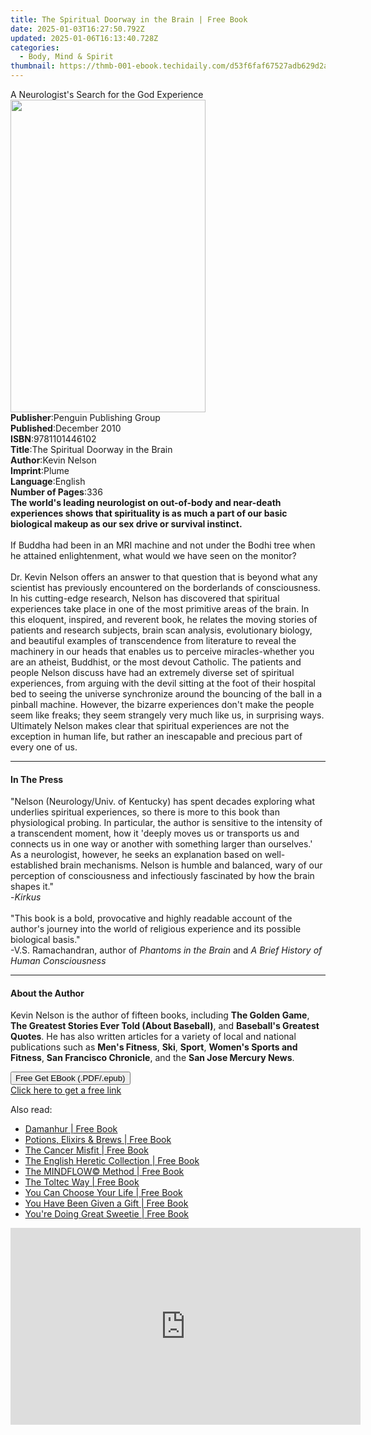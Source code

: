```yaml
---
title: The Spiritual Doorway in the Brain | Free Book
date: 2025-01-03T16:27:50.792Z
updated: 2025-01-06T16:13:40.728Z
categories:
  - Body, Mind & Spirit
thumbnail: https://thmb-001-ebook.techidaily.com/d53f6faf67527adb629d2aebbac22b5db82945e074d94f0d2d8ce757d2e6bba9.jpg
---
```

<main id="book-container">
  <div class="flex flex-col">
    <div class="book-brief flex-1 py-6 px-4 sm:p-6 md:py-10 md:px-8">
      <!-- brief-->
      <div class="book-brief-main">
        A Neurologist's Search for the God Experience
      </div>
    </div>
    <div
      class="book-meta-info flex-1 grid gap-4 col-start-1 col-end-3 row-start-1 sm:mb-6 sm:grid-cols-4 lg:gap-6 lg:col-start-2 lg:row-end-6 lg:row-span-6 lg:mb-0"
    >
      <div
        class="book-meta-info-left place-content-center mt-4 p-4 text-sm leading-6 col-start-2 col-span-2 dark:text-slate-400"
      >
        <img
          class="w-full h-500 object-cover rounded-lg sm:h-255 sm:col-span-2 lg:col-span-full"
          src="https://img-001-ebook.techidaily.com/cd9d3973b7046d0ff74bf8c50fc1f6842d43b1974802cc58fcf188db9c9321e5.jpg"
          alt=""
          width="312"
          height="500"
        />
      </div>
      <div
        class="book-meta-info-right mt-2 col-start-1 row-start-2 col-span-3 self-center"
      >
        <!-- meta data  -->
        <div class="flex flex-col px-4 md:px-8">
          <div class="flex-1">
            <strong>Publisher</strong>:<span class="px-2"
              >Penguin Publishing Group</span
            >
          </div>
          <div class="flex-1">
            <strong>Published</strong>:<span class="px-2">December 2010</span>
          </div>
          <div class="flex-1">
            <strong>ISBN</strong>:<span class="px-2">9781101446102</span>
          </div>
          <div class="flex-1">
            <strong>Title</strong>:<span class="px-2"
              >The Spiritual Doorway in the Brain</span
            >
          </div>
          <div class="flex-1">
            <strong>Author</strong>:<span class="px-2">Kevin Nelson</span>
          </div>
          <div class="flex-1">
            <strong>Imprint</strong>:<span class="px-2">Plume</span>
          </div>
          <div class="flex-1">
            <strong>Language</strong>:<span class="px-2">English</span>
          </div>
          <div class="flex-1">
            <strong>Number of Pages</strong>:<span class="px-2">336</span>
          </div>
        </div>
      </div>
    </div>
    <div class="book-description flex-1 py-6 px-4 sm:p-6 md:py-10 md:px-8">
      <div class="book-description-main">
        <div accordion-content="" id="description">
          <b
            >The world's leading neurologist on out-of-body and near-death
            experiences shows that spirituality is as much a part of our basic
            biological makeup as our sex drive or survival instinct.
          </b>
          <br /><br />
          If Buddha had been in an MRI machine and not under the Bodhi tree when
          he attained enlightenment, what would we have seen on the monitor?
          <br /><br />
          Dr. Kevin Nelson offers an answer to that question that is beyond what
          any scientist has previously encountered on the borderlands of
          consciousness. In his cutting-edge research, Nelson has discovered
          that spiritual experiences take place in one of the most primitive
          areas of the brain. In this eloquent, inspired, and reverent book, he
          relates the moving stories of patients and research subjects, brain
          scan analysis, evolutionary biology, and beautiful examples of
          transcendence from literature to reveal the machinery in our heads
          that enables us to perceive miracles-whether you are an atheist,
          Buddhist, or the most devout Catholic. The patients and people Nelson
          discuss have had an extremely diverse set of spiritual experiences,
          from arguing with the devil sitting at the foot of their hospital bed
          to seeing the universe synchronize around the bouncing of the ball in
          a pinball machine. However, the bizarre experiences don't make the
          people seem like freaks; they seem strangely very much like us, in
          surprising ways. Ultimately Nelson makes clear that spiritual
          experiences are not the exception in human life, but rather an
          inescapable and precious part of every one of us.
        </div>
        <div class="accordion-fader"></div>
      </div>
    </div>
    <div class="book-excerpts flex-1 py-6 px-4 sm:p-6 md:py-10 md:px-8">
      <!-- excerpts-->
      <div class="book-excerpts-main">
        <hr />
        <h4 class="placeholder placeholder-heading">
          <span>In The Press</span>
        </h4>
        <p>
          "Nelson (Neurology/Univ. of Kentucky) has spent decades exploring what
          underlies spiritual experiences, so there is more to this book than
          physiological probing. In particular, the author is sensitive to the
          intensity of a transcendent moment, how it 'deeply moves us or
          transports us and connects us in one way or another with something
          larger than ourselves.' As a neurologist, however, he seeks an
          explanation based on well-established brain mechanisms. Nelson is
          humble and balanced, wary of our perception of consciousness and
          infectiously fascinated by how the brain shapes it." <br />
          -<i>Kirkus</i> <br /><br />
          "This book is a bold, provocative and highly readable account of the
          author's journey into the world of religious experience and its
          possible biological basis." <br />
          -V.S. Ramachandran, author of <i>Phantoms in the Brain</i> and
          <i>A Brief History of Human Consciousness</i>
        </p>
      </div>
    </div>
    <div class="book-about-author flex-1 py-6 px-4 sm:p-6 md:py-10 md:px-8">
      <!-- about author-->
      <div class="book-main-author-main">
        <hr />
        <h4 class="placeholder placeholder-heading">
          <span>About the Author</span>
        </h4>
        <p>
          Kevin Nelson is the author of fifteen books, including
          <b>The Golden Game</b>,
          <b>The Greatest Stories Ever Told (About Baseball)</b>, and
          <b>Baseball's Greatest Quotes</b>. He has also written articles for a
          variety of local and national publications such as
          <b>Men's Fitness</b>, <b>Ski</b>, <b>Sport</b>,
          <b>Women's Sports and Fitness</b>, <b>San Francisco Chronicle</b>, and
          the <b>San Jose Mercury News</b>.
        </p>
      </div>
    </div>
    <div class="book-free-get flex-1 py-6 px-4 sm:p-6 md:py-10 md:px-8">
      <button
        id="btn-free-get"
        class="bg-blue-500 hover:bg-blue-700 text-white font-bold py-2 px-4 rounded"
      >
        Free Get EBook (.PDF/.epub)
      </button>
      <div id="countdown-display" class="px-2 text-lg mt-2"></div>
      <a
        id="free-link"
        class="hidden bg-blue-500 hover:bg-blue-700 text-white font-bold py-2 px-4 rounded"
        href="https://www.ebooks.com/en-us/book/581285/the-spiritual-doorway-in-the-brain/kevin-nelson/"
        target="_blank"
        >Click here to get a free link</a
      >
    </div>
    <script>
      let countdownTime = 0;
      let countdownInterval = null;
      document
        .getElementById('btn-free-get')
        .addEventListener('click', startCountdown);
      function startCountdown() {
        countdownTime = new Date().getTime() + 60000 * 3;
        countdownInterval = setInterval(updateCountdown, 1000);
        document.getElementById('btn-free-get').disabled = true;
        document
          .getElementById('btn-free-get')
          .classList.add('bg-gray-500', 'cursor-not-allowed');
      }
      function updateCountdown() {
        let currentTime = new Date().getTime();
        let timeLeft = countdownTime - currentTime;
        let secondsLeft = Math.floor(timeLeft / 1000);
        document.getElementById('countdown-display').innerHTML =
          `Remaining time: ${secondsLeft} seconds.`;
        if (secondsLeft <= 0) {
          clearInterval(countdownInterval);
          document.getElementById('btn-free-get').classList.add('hidden');
          document.getElementById('free-link').classList.remove('hidden');
          document.getElementById('countdown-display').innerHTML = '';
        }
      }
    </script>
  </div>
</main>

<ins class="adsbygoogle"
      style="display:block"
      data-ad-client="ca-pub-7571918770474297"
      data-ad-slot="8358498916"
      data-ad-format="auto"
      data-full-width-responsive="true"></ins>
    

<span class="atpl-alsoreadstyle">Also read:</span>
<div><ul>
<li><a href="https://novels-ebooks.techidaily.com/209931889-9781786784032-damanhur/"><u>Damanhur | Free Book</u></a></li>
<li><a href="https://novels-ebooks.techidaily.com/209931876-9781786784506-potions-elixirs-brews/"><u>Potions, Elixirs & Brews | Free Book</u></a></li>
<li><a href="https://novels-ebooks.techidaily.com/209931878-9781788174039-the-cancer-misfit/"><u>The Cancer Misfit | Free Book</u></a></li>
<li><a href="https://novels-ebooks.techidaily.com/209931883-9781913462109-the-english-heretic-collection/"><u>The English Heretic Collection | Free Book</u></a></li>
<li><a href="https://novels-ebooks.techidaily.com/209931880-9781788174602-the-mindflow-method/"><u>The MINDFLOW© Method | Free Book</u></a></li>
<li><a href="https://novels-ebooks.techidaily.com/209932263-9781250623478-the-toltec-way/"><u>The Toltec Way | Free Book</u></a></li>
<li><a href="https://novels-ebooks.techidaily.com/209932431-9781945252440-you-can-choose-your-life/"><u>You Can Choose Your Life | Free Book</u></a></li>
<li><a href="https://novels-ebooks.techidaily.com/209932428-9781952155031-you-have-been-given-a-gift/"><u>You Have Been Given a Gift | Free Book</u></a></li>
<li><a href="https://novels-ebooks.techidaily.com/209933317-9781670223944-youre-doing-great-sweetie/"><u>You're Doing Great Sweetie | Free Book</u></a></li>
</ul></div>

<!-- affiliate ads begin -->
<iframe width="560" height="315" src="https://www.youtube.com/embed/nmj7aVvEeAs?si=OcR7USXKGyLcn09q" title="YouTube video player" frameborder="0" allow="accelerometer; autoplay; clipboard-write; encrypted-media; gyroscope; picture-in-picture; web-share" referrerpolicy="strict-origin-when-cross-origin" allowfullscreen></iframe>
<!-- affiliate ads end -->

